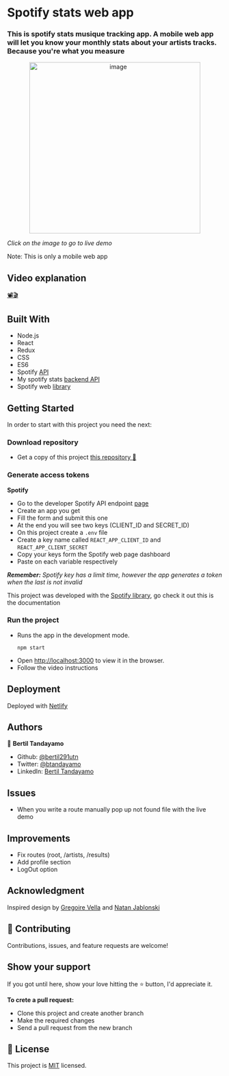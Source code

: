 # Spotify stats web app

### This is spotify stats musique tracking app. A mobile web app will let you know your monthly stats about your artists tracks. Because you're what you measure


[<div align="center"><img src="https://user-images.githubusercontent.com/24902525/98875879-19dd1b00-244b-11eb-9988-f0678c34ce45.gif" alt="image" width="400" /></div>](https://priceless-clarke-eb1698.netlify.app/)

*Click on the image to go to live demo*

Note: This is only a mobile web app 
## Video explanation
[📽🎬](https://www.loom.com/share/6e32d9765b094861acceb68a27a0ce2c)
## Built With 

- Node.js
- React
- Redux
- CSS
- ES6
- Spotify [API](https://developer.spotify.com/console/)
- My spotify stats [backend API](https://github.com/bertil291utn/tracking_musique_api/tree/feature/api)
- Spotify web [library](https://www.npmjs.com/package/spotify-web-api-js)

## Getting Started

In order to start with this project you need the next:
### Download repository
- Get a copy of this project [this repository :blue_book:](https://git.heroku.com/spotify-stats-front.git)
### Generate access tokens

**Spotify**

- Go to the developer Spotify API endpoint [page](https://developer.spotify.com/console/)
- Create an app you get
- Fill the form and submit this one
- At the end you will see two keys (CLIENT_ID and SECRET_ID)
- On this project create a `.env` file 
- Create a key name called `REACT_APP_CLIENT_ID` and `REACT_APP_CLIENT_SECRET`
- Copy your keys form the Spotify web page dashboard
- Paste on each variable respectively 

***Remember:** Spotify key has a limit time, however the app generates a token when the last is not invalid*

This project was developed with the [Spotify library](https://www.npmjs.com/package/spotify-web-api-js), go check it out this is the documentation 

### Run the project 

- Runs the app in the development mode.<br />
  ```
  npm start
  ```
- Open [http://localhost:3000](http://localhost:3000) to view it in the browser.
- Follow the video instructions 


## Deployment

Deployed with [Netlify](https://www.netlify.com/)  


## Authors

👤 **Bertil Tandayamo**

- Github: [@bertil291utn](https://github.com/bertil291utn)
- Twitter: [@btandayamo](https://twitter.com/batandayamo)
- LinkedIn: [Bertil Tandayamo](http://bit.ly/bertil_linkedin)

## Issues
- When you write a route manually pop up not found file with the live demo

## Improvements
- Fix routes (root, /artists, /results)
- Add profile section
- LogOut option 


## Acknowledgment

Inspired design by [Gregoire Vella](https://www.behance.net/gallery/13271423/Bodytrackit-An-iOs-app-Branding-UX-and-UI) and [Natan Jablonski](https://dribbble.com/shots/13993104-My-Music-Music-Player-App/attachments/5607401?mode=media)

## 🤝 Contributing

Contributions, issues, and feature requests are welcome!

## Show your support

If you got until here, show your love hitting the ⭐️ button, I'd appreciate it.

**To crete a pull request:**
- Clone this project and create another branch
- Make the required changes 
- Send a pull request from the new branch  

## 📝 License

This project is [MIT](LICENSE) licensed.



